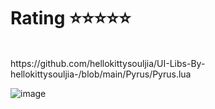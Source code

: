 # Rating ⭐⭐⭐⭐⭐
<br />
https://github.com/hellokittysouljia/UI-Libs-By-hellokittysouljia-/blob/main/Pyrus/Pyrus.lua

![image](https://cdn.discordapp.com/attachments/1139122187442323500/1212976690892898324/image.png?ex=65f3cb93&is=65e15693&hm=222dc90b7c533ee8f56937f2d5f1a9c56edea6f18bf84db3ac535550436044f5&)
